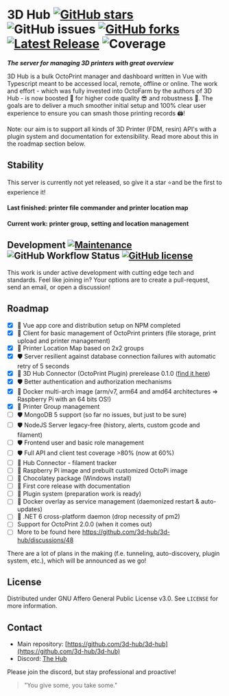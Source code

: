 # 3D Hub [![GitHub stars](https://img.shields.io/github/stars/3d-hub/3d-hub)](https://github.com/3d-hub/3d-hub/stargazers) ![GitHub issues](https://img.shields.io/github/issues/3d-hub/3d-hub?color=green) [![GitHub forks](https://img.shields.io/github/forks/3d-hub/3d-hub)](https://github.com/3d-hub/3d-hub/network) [![Latest Release](https://img.shields.io/github/release/3d-hub/3d-hub)](https://img.shields.io/github/v/tag/3d-hub/3d-hub?sort=date) ![Coverage](https://img.shields.io/codecov/c/github/3d-hub/3d-hub?color=green)

**_The server for managing 3D printers with great overview_**

3D Hub is a bulk OctoPrint manager and dashboard written in Vue with Typescript meant to be accessed local, remote, offline or online. The work and effort - which was fully invested into OctoFarm by the authors of 3D Hub - is now boosted 🚀 for higher code quality 😎 and robustness 💪. The goals are to deliver a much smoother initial setup and 100% clear user experience to ensure you can smash those printing records 🖨️!

Note: our aim is to support all kinds of 3D Printer (FDM, resin) API's with a plugin system and documentation for extensibility. Read more about this in the roadmap section below.

<!--  ![Docker Pulls](https://img.shields.io/docker/pulls/3d-hub/3d-hub) -->
<!-- ![GitHub release (latest by date)](https://img.shields.io/github/downloads/3d-hub/3d-hub/latest/total) -->

## Stability

This server is currently not yet released, so give it a star ⭐and be the first to experience it! 

#### Last finished: printer file commander and printer location map
#### Current work: printer group, setting and location management

## Development [![Maintenance](https://img.shields.io/badge/Maintained%3F-yes-green.svg)](https://GitHub.com/3d-hub/3d-hub/graphs/commit-activity) ![GitHub Workflow Status](https://img.shields.io/github/workflow/status/3d-hub/3d-hub/Node.js%20CI/development) [![GitHub license](https://img.shields.io/github/license/3d-hub/3d-hub)](https://github.com/3d-hub/3d-hub/blob/master/LICENSE.txt)

This work is under active development with cutting edge tech and standards. Feel like joining in? Your options are to create a pull-request, send an email, or open a discussion!

## Roadmap

- [x] :rocket: Vue app core and distribution setup on NPM completed
- [x] :rocket: Client for basic management of OctoPrint printers (file storage, print upload and printer management)
- [x] 🌟 Printer Location Map based on 2x2 groups
- [x] 🛡️ Server resilient against database connection failures with automatic retry of 5 seconds
- [x] 🔌 3D Hub Connector (OctoPrint Plugin) prerelease 0.1.0 ([find it here](https://github.com/3d-hub/3d-hub-connector/releases))
- [x] 🛡️ Better authentication and authorization mechanisms
- [x] :rocket: Docker multi-arch image (arm/v7, arm64 and amd64 architectures => Raspberry Pi with an 64 bits OS!)
- [x] :rocket: Printer Group management
- [ ] 🛡️ MongoDB 5 support (so far no issues, but just to be sure)
- [ ] 🛡️ NodeJS Server legacy-free (history, alerts, custom gcode and filament)
- [ ] 🛡️ Frontend user and basic role management
- [ ] 🛡️ Full API and client test coverage >80% (now at 60%) 
- [ ] 🔌 Hub Connector - filament tracker 
- [ ] 🔌 Raspberry Pi image and prebuilt customized OctoPi image
- [ ] :rocket: Chocolatey package (Windows install)
- [ ] :rocket: First core release with documentation
- [ ] :rocket: Plugin system (preparation work is ready)
- [ ] :rocket: Docker overlay as service management (daemonized restart & auto-updates)
- [ ] :rocket: .NET 6 cross-platform daemon (drop necessity of pm2)
- [ ] Support for OctoPrint 2.0.0 (when it comes out)
- [ ] More to be found here https://github.com/3d-hub/3d-hub/discussions/48

There are a lot of plans in the making (f.e. tunneling, auto-discovery, plugin system,  etc.), which will be announced as we go!

## License
Distributed under GNU Affero General Public License v3.0. See `LICENSE` for more information.

## Contact
- Main repository: [https://github.com/3d-hub/3d-hub](https://github.com/3d-hub/3d-hub)
- Discord: [The Hub](https://discord.gg/pGPjB8Qn)

Please join the discord, but stay professional and proactive!
> "You give some, you take some."
